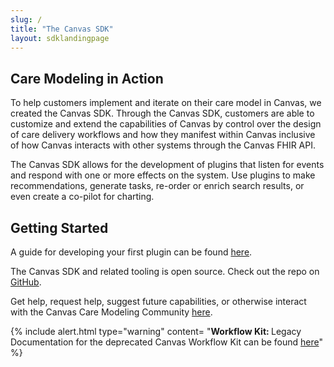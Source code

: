 ```yaml
---
slug: /
title: "The Canvas SDK"
layout: sdklandingpage
---
```



## Care Modeling in Action
To help customers implement and iterate on their care model in Canvas, we created the Canvas SDK. Through the Canvas SDK, customers are able to customize and extend the capabilities of Canvas by control over the design of care delivery workflows and how they manifest within Canvas inclusive of how Canvas interacts with other systems through the Canvas FHIR API.

The Canvas SDK allows for the development of plugins that listen for events
and respond with one or more effects on the system. Use plugins to make
recommendations, generate tasks, re-order or enrich search results, or even
create a co-pilot for charting.


## Getting Started
A guide for developing your first plugin can be found [here](/guides/your-first-plugin).

The Canvas SDK and related tooling is open source. Check out the repo on [GitHub](https://github.com/canvas-medical/canvas-plugins).

Get help, request help, suggest future capabilities, or otherwise interact with the Canvas Care Modeling Community [here](https://github.com/canvas-medical/canvas-plugins/discussions).


{% include alert.html type="warning" content= "<b>Workflow Kit: </b>Legacy Documentation for the deprecated Canvas Workflow Kit can be found <a href='/sdk/workflow-sdk-quickstart/'>here</a>"  %}
